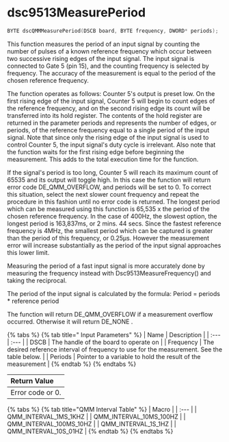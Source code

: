 # dsc9513MeasurePeriod

```c
BYTE dscQMMMeasurePeriod(DSCB board, BYTE frequency, DWORD* periods);
```

This function measures the period of an input signal by counting the number of pulses of a known reference frequency which occur between two successive rising edges of the input signal. The input signal is connected to Gate 5 \(pin 15\), and the counting frequency is selected by frequency. The accuracy of the measurement is equal to the period of the chosen reference frequency.

The function operates as follows: Counter 5's output is preset low. On the first rising edge of the input signal, Counter 5 will begin to count edges of the reference frequency, and on the second rising edge its count will be transferred into its hold register. The contents of the hold register are returned in the parameter periods and represents the number of edges, or periods, of the reference frequency equal to a single period of the input signal. Note that since only the rising edge of the input signal is used to control Counter 5, the input signal's duty cycle is irrelevant. Also note that the function waits for the first rising edge before beginning the measurement. This adds to the total execution time for the function.

If the signal's period is too long, Counter 5 will reach its maximum count of 65535 and its output will toggle high. In this case the function will return error code DE\_QMM\_OVERFLOW, and periods will be set to 0. To correct this situation, select the next slower count frequency and repeat the procedure in this fashion until no error code is returned. The longest period which can be measured using this function is 65,535 x the period of the chosen reference frequency. In the case of 400Hz, the slowest option, the longest period is 163,837ms, or 2 mins. 44 secs. Since the fastest reference frequency is 4MHz, the smallest period which can be captured is greater than the period of this frequency, or 0.25μs. However the measurement error will increase substantially as the period of the input signal approaches this lower limit.

Measuring the period of a fast input signal is more accurately done by measuring the frequency instead with Dsc9513MeasureFrequency\(\) and taking the reciprocal.

The period of the input signal is calculated by the formula: Period = periods \* reference period

The function will return DE\_QMM\_OVERFLOW if a measurement overflow occurred. Otherwise it will return DE\_NONE .

{% tabs %}
{% tab title=" Input Parameters" %}
| Name | Description |
| :--- | :--- |
| DSCB | The handle of the board to operate on |
| Frequency | The desired reference interval of frequency to use for the measurement. See the table below. |
| Periods | Pointer to a variable to hold the result of the measurement |
{% endtab %}
{% endtabs %}

| Return Value |
| :--- |
| Error code or 0. |

{% tabs %}
{% tab title="QMM Interval Table" %}
| Macro |
| :--- |
| QMM\_INTERVAL\_1MS\_1KHZ |
| QMM\_INTERVAL\_10MS\_100HZ |
| QMM\_INTERVAL\_100MS\_10HZ |
| QMM\_INTERVAL\_1S\_1HZ |
| QMM\_INTERVAL\_10S\_01HZ |
{% endtab %}
{% endtabs %}

